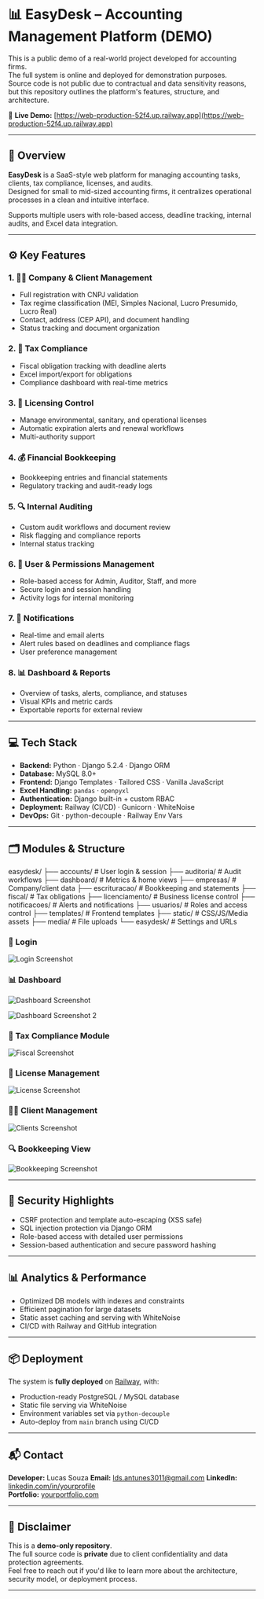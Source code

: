# 📊 EasyDesk – Accounting Management Platform (DEMO)

This is a public demo of a real-world project developed for accounting firms.  
The full system is online and deployed for demonstration purposes.  
Source code is not public due to contractual and data sensitivity reasons,  
but this repository outlines the platform's features, structure, and architecture.

🔗 **Live Demo:** [https://web-production-52f4.up.railway.app](https://web-production-52f4.up.railway.app)

---

## 📌 Overview

**EasyDesk** is a SaaS-style web platform for managing accounting tasks, clients, tax compliance, licenses, and audits.  
Designed for small to mid-sized accounting firms, it centralizes operational processes in a clean and intuitive interface.

Supports multiple users with role-based access, deadline tracking, internal audits, and Excel data integration.

---

## ⚙️ Key Features

### 1. 🧑‍💼 Company & Client Management
- Full registration with CNPJ validation
- Tax regime classification (MEI, Simples Nacional, Lucro Presumido, Lucro Real)
- Contact, address (CEP API), and document handling
- Status tracking and document organization

### 2. 🧾 Tax Compliance
- Fiscal obligation tracking with deadline alerts
- Excel import/export for obligations
- Compliance dashboard with real-time metrics

### 3. 🪪 Licensing Control
- Manage environmental, sanitary, and operational licenses
- Automatic expiration alerts and renewal workflows
- Multi-authority support

### 4. 💰 Financial Bookkeeping
- Bookkeeping entries and financial statements
- Regulatory tracking and audit-ready logs

### 5. 🔍 Internal Auditing
- Custom audit workflows and document review
- Risk flagging and compliance reports
- Internal status tracking

### 6. 👥 User & Permissions Management
- Role-based access for Admin, Auditor, Staff, and more
- Secure login and session handling
- Activity logs for internal monitoring

### 7. 🔔 Notifications
- Real-time and email alerts
- Alert rules based on deadlines and compliance flags
- User preference management

### 8. 📊 Dashboard & Reports
- Overview of tasks, alerts, compliance, and statuses
- Visual KPIs and metric cards
- Exportable reports for external review

---

## 💻 Tech Stack

- **Backend:** Python · Django 5.2.4 · Django ORM  
- **Database:** MySQL 8.0+  
- **Frontend:** Django Templates · Tailored CSS · Vanilla JavaScript  
- **Excel Handling:** `pandas` · `openpyxl`  
- **Authentication:** Django built-in + custom RBAC  
- **Deployment:** Railway (CI/CD) · Gunicorn · WhiteNoise  
- **DevOps:** Git · python-decouple · Railway Env Vars

---

## 🗂️ Modules & Structure
easydesk/
├── accounts/ # User login & session
├── auditoria/ # Audit workflows
├── dashboard/ # Metrics & home views
├── empresas/ # Company/client data
├── escrituracao/ # Bookkeeping and statements
├── fiscal/ # Tax obligations
├── licenciamento/ # Business license control
├── notificacoes/ # Alerts and notifications
├── usuarios/ # Roles and access control
├── templates/ # Frontend templates
├── static/ # CSS/JS/Media assets
├── media/ # File uploads
└── easydesk/ # Settings and URLs


### 🔐 Login  
![Login Screenshot](img/Login.png)

### 📊 Dashboard  
![Dashboard Screenshot](img/Index.png)

![Dashboard Screenshot 2](img/Index%20pt%202.png)

### 🧾 Tax Compliance Module  
![Fiscal Screenshot](img/Controle%20Fiscal.png)

### 🪪 License Management  
![License Screenshot](img/Licenciamento.png)

### 🧑‍💼 Client Management  
![Clients Screenshot](img/Gestao%20empresas.png)

### 🔍 Bookkeeping View  
![Bookkeeping Screenshot](img/Escrituração.png)

---

## 🔐 Security Highlights

- CSRF protection and template auto-escaping (XSS safe)
- SQL injection protection via Django ORM
- Role-based access with detailed user permissions
- Session-based authentication and secure password hashing

---

## 📊 Analytics & Performance

- Optimized DB models with indexes and constraints
- Efficient pagination for large datasets
- Static asset caching and serving with WhiteNoise
- CI/CD with Railway and GitHub integration

---

## 📦 Deployment

The system is **fully deployed** on [Railway](https://railway.app), with:
- Production-ready PostgreSQL / MySQL database
- Static file serving via WhiteNoise
- Environment variables set via `python-decouple`
- Auto-deploy from `main` branch using CI/CD

---

## 📬 Contact

**Developer:** Lucas Souza 
**Email:** lds.antunes3011@gmail.com
**LinkedIn:** [linkedin.com/in/yourprofile](https://www.linkedin.com/in/lucas-souza-a869882aa/)  
**Portfolio:** [yourportfolio.com](https://github.com/codewithsouza)

---

## 📝 Disclaimer

This is a **demo-only repository**.  
The full source code is **private** due to client confidentiality and data protection agreements.  
Feel free to reach out if you'd like to learn more about the architecture, security model, or deployment process.

---
